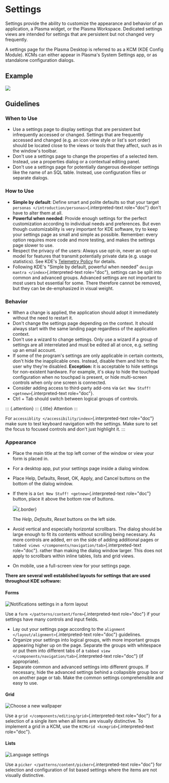 Settings
========

Settings provide the ability to customize the appearance and behavior of
an application, a Plasma widget, or the Plasma Workspace. Dedicated
settings views are intended for settings that are persistent but not
changed very frequently.

A settings page for the Plasma Desktop is referred to as a KCM (KDE
Config Module). KCMs can either appear in Plasma\'s System Settings app,
or as standalone configuration dialogs.

Example
-------

![](/img/Settings-dark.png)

Guidelines
----------

### When to Use

-   Use a settings page to display settings that are persistent but
    infrequently accessed or changed. Settings that are frequently
    accessed and changed (e.g. an icon view style or list\'s sort order)
    should be located close to the views or tools that they affect, such
    as in the window\'s toolbar.
-   Don\'t use a settings page to change the properties of a selected
    item. Instead, use a properties dialog or a contextual editing
    panel.
-   Don\'t use a settings page for potentially dangerous developer
    settings like the name of an SQL table. Instead, use configuration
    files or separate dialogs.

### How to Use

-   **Simple by default**: Define smart and polite defaults so that your
    target `personas </introduction/personas>`{.interpreted-text
    role="doc"} don\'t have to alter them at all.
-   **Powerful when needed**: Provide enough settings for the perfect
    customization according to individual needs and preferences. But
    even though customizability is very important for KDE software, try
    to keep your settings page as small and simple as possible.
    Remember: every option requires more code and more testing, and
    makes the settings page slower to use.
-   Respect the privacy of the users: Always use opt-in, never an
    opt-out model for features that transmit potentially private data
    (e.g. usage statistics). See KDE\'s [Telemetry
    Policy](https://community.kde.org/Policies/Telemetry_Policy) for
    details.
-   Following KDE\'s \"Simple by default, powerful when needed\"
    `design mantra </index>`{.interpreted-text role="doc"}, settings can
    be split into common and advanced groups. Advanced settings are not
    important to most users but essential for some. There therefore
    cannot be removed, but they can be de-emphasized in visual weight.

### Behavior

-   When a change is applied, the application should adopt it
    immediately without the need to restart it.
-   Don\'t change the settings page depending on the context. It should
    always start with the same landing page regardless of the
    application context.
-   Don\'t use a wizard to change settings. Only use a wizard if a group
    of settings are all interrelated and must be edited all at once,
    e.g. setting up an email account.
-   If some of the program\'s settings are only applicable in certain
    contexts, don\'t hide the inapplicable ones. Instead, disable them
    and hint to the user why they\'re disabled. **Exception:** it is
    acceptable to hide settings for non-existent hardware. For example,
    it\'s okay to hide the touchpad configuration when no touchpad is
    present, or hide multi-screen controls when only one screen is
    connected.
-   Consider adding access to third-party add-ons via
    `Get New Stuff! <getnew>`{.interpreted-text role="doc"}.
-   Ctrl + Tab should switch between logical groups of controls.

::: {.attention}
::: {.title}
Attention
:::

For `accessiblity </accessibility/index>`{.interpreted-text role="doc"}
make sure to test keyboard navigation with the settings. Make sure to
set the focus to focused controls and don\'t just highlight it.
:::

### Appearance

-   Place the main title at the top left corner of the window or view
    your form is placed in.

-   For a desktop app, put your settings page inside a dialog window.

-   Place Help, Defaults, Reset, OK, Apply, and Cancel buttons on the
    bottom of the dialog window.

-   If there is a `Get New Stuff! <getnew>`{.interpreted-text
    role="doc"} button, place it above the bottom row of buttons.

    ![](/img/SettingsButtons.png){.border}

    The *Help*, *Defaults*, *Reset* buttons on the left side.

-   Avoid vertical and especially horizontal scrollbars. The dialog
    should be large enough to fit its contents without scrolling being
    necessary. As more controls are added, err on the side of adding
    additional pages or
    `tabbed views </components/navigation/tab>`{.interpreted-text
    role="doc"}. rather than making the dialog window larger. This does
    not apply to scrollbars within inline tables, lists and grid views.

-   On mobile, use a full-screen view for your settings page.

**There are several well established layouts for settings that are used
throughout KDE software:**

#### Forms

![Notifications settings in a form
layout](/img/Settings-Notification-dark.png)

Use a `form </patterns/content/form>`{.interpreted-text role="doc"} if
your settings have many controls and input fields.

-   Lay out your settings page according to the
    `alignment </layout/alignment>`{.interpreted-text role="doc"}
    guidelines.
-   Organize your settings into logical groups, with more important
    groups appearing higher up on the page. Separate the groups with
    whitespace or put them into different tabs of a
    `tabbed view </components/navigation/tab>`{.interpreted-text
    role="doc"} (if appropriate).
-   Separate common and advanced settings into different groups. If
    necessary, hide the advanced settings behind a collapsible group box
    or on another page or tab. Make the common settings comprehensible
    and easy to use.

#### Grid

![Choose a new wallpaper](/img/Wallpaper-dark.png)

Use a `grid </components/editing/grid>`{.interpreted-text role="doc"}
for a selection of a single item when all items are visually
distinctive. To implement a grid in a KCM, use the
`KCMGrid <kcmgrid>`{.interpreted-text role="doc"}.

#### Lists

![Language settings](/img/LanguagePicker.png)

Use a `picker </patterns/content/picker>`{.interpreted-text role="doc"}
for selection and configuration of list based settings where the items
are not visually distinctive.
